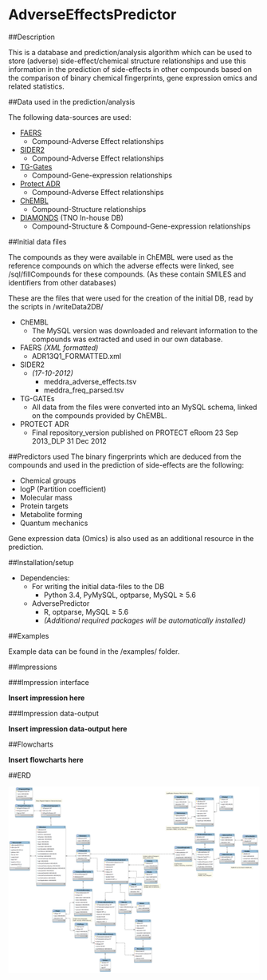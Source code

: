 AdverseEffectsPredictor
==========

##Description

This is a database and prediction/analysis algorithm which can be used to store (adverse) side-effect/chemical structure relationships and use this information in the prediction of side-effects in other compounds based on the comparison of binary chemical fingerprints, gene expression omics and related statistics.

##Data used in the prediction/analysis

The following data-sources are used:

-	[FAERS](http://www.fda.gov/Drugs/GuidanceComplianceRegulatoryInformation/Surveillance/AdverseDrugEffects/ucm082193.htm)
	-	Compound-Adverse Effect relationships
-	[SIDER2](http://sideeffects.embl.de/)
	-	Compound-Adverse Effect relationships
-	[TG-Gates](ftp://ftp.biosciencedbc.jp/archive/open-tggates/LATEST/README_e.html)
	-	Compound-Gene-expression relationships
-	[Protect ADR](http://www.imi-protect.eu/adverseDrugReactions.shtml)
	-	Compound-Adverse Effect relationships
-	[ChEMBL](https://www.ebi.ac.uk/chembl/)
	-	Compound-Structure relationships
-	[DIAMONDS](https://www.tno.nl/downloads/diamonds_leaflet.pdf) (TNO In-house DB)
	-	Compound-Structure & Compound-Gene-expression relationships
	
##Initial data files

The compounds as they were available in ChEMBL were used as the reference compounds on which the adverse effects were linked, see /sql/fillCompounds for these compounds. (As these contain SMILES and identifiers from other databases)

These are the files that were used for the creation of the initial DB, read by the scripts in /writeData2DB/
-	ChEMBL
	-	The MySQL version was downloaded and relevant information to the compounds was extracted and used in our own database.
-	FAERS *(XML formatted)*
	-	ADR13Q1_FORMATTED.xml
-	SIDER2	
	-	*(17-10-2012)*
		-	meddra_adverse_effects.tsv
		-	meddra_freq_parsed.tsv
-	TG-GATEs
	-	All data from the files were converted into an MySQL schema, linked on the compounds provided by ChEMBL.
-	PROTECT ADR
	-	Final repository_version published on PROTECT eRoom 23 Sep 2013_DLP 31 Dec 2012
	
##Predictors used
The binary fingerprints which are deduced from the compounds and used in the prediction of side-effects are the following:
- Chemical groups
- logP  (Partition coefficient)
- Molecular mass
- Protein targets
- Metabolite forming
- Quantum mechanics

Gene expression data (Omics) is also used as an additional resource in the prediction.

##Installation/setup

-	Dependencies:
	-	For writing the initial data-files to the DB
		-	Python 3.4, PyMySQL, optparse, MySQL ≥ 5.6
	-	AdversePredictor
		-	R, optparse, MySQL ≥ 5.6
		-	*(Additional required packages will be automatically installed)*
	
##Examples

Example data can be found in the /examples/ folder.

##Impressions

###Impression interface

**Insert impression here**

###Impression data-output

**Insert impression data-output here**

##Flowcharts 

**Insert flowcharts here**

##ERD

![ERD Database](sql/erdDatabase.png)

